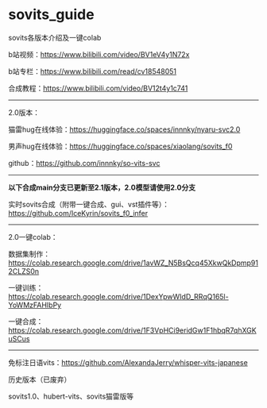 # sovits_guide
sovits各版本介绍及一键colab

b站视频：https://www.bilibili.com/video/BV1eV4y1N72x

b站专栏：https://www.bilibili.com/read/cv18548051

合成教程：https://www.bilibili.com/video/BV12t4y1c741

************************************************************************************************************************

2.0版本：

猫雷hug在线体验：https://huggingface.co/spaces/innnky/nyaru-svc2.0

男声hug在线体验：https://huggingface.co/spaces/xiaolang/sovits_f0

github：https://github.com/innnky/so-vits-svc

************************************************************************************************************************

**以下合成main分支已更新至2.1版本，2.0模型请使用2.0分支**

实时sovits合成（附带一键合成、gui、vst插件等）：https://github.com/IceKyrin/sovits_f0_infer

************************************************************************************************************************

2.0一键colab：

数据集制作：https://colab.research.google.com/drive/1avWZ_N5BsQcq45XkwQkDpmp912CLZS0n

一键训练：https://colab.research.google.com/drive/1DexYpwWIdD_RRqQ165l-YoWMzFAHIbPy

一键合成：https://colab.research.google.com/drive/1F3VpHCi9eridGw1F1hbqR7qhXGKuSCus

************************************************************************************************************************

免标注日语vits：https://github.com/AlexandaJerry/whisper-vits-japanese

历史版本（已废弃）

sovits1.0、hubert-vits、sovits猫雷版等

